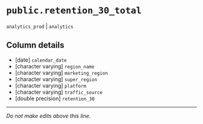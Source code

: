 # `public.retention_30_total`
`analytics_prod` | `analytics`

## Column details
* [date]      `calendar_date`
* [character varying] `region_name`
* [character varying] `marketing_region`
* [character varying] `super_region`
* [character varying] `platform`
* [character varying] `traffic_source`
* [double precision] `retention_30`

-------------------------------------------------------------------------------
*Do not make edits above this line.*
